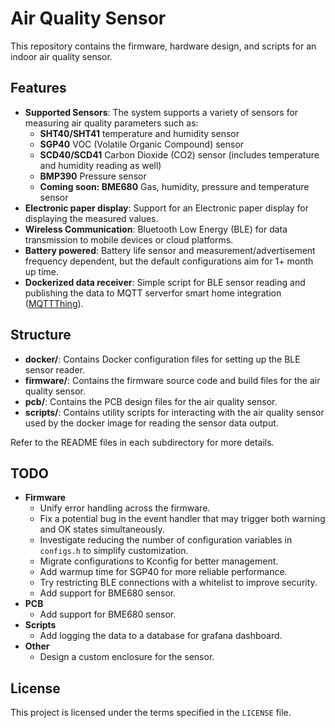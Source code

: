 # Air Quality Sensor

This repository contains the firmware, hardware design, and scripts for an indoor air quality sensor.

## Features

- **Supported Sensors**: The system supports a variety of sensors for measuring air quality parameters such as:
  - **SHT40/SHT41** temperature and humidity sensor
  - **SGP40** VOC (Volatile Organic Compound) sensor
  - **SCD40/SCD41** Carbon Dioxide (CO2) sensor (includes temperature and humidity reading as well)
  - **BMP390** Pressure sensor
  - **Coming soon: BME680** Gas, humidity, pressure and temperature sensor
- **Electronic paper display**: Support for an Electronic paper display for displaying the measured values.
- **Wireless Communication**: Bluetooth Low Energy (BLE) for data transmission to mobile devices or cloud platforms.
- **Battery powered**: Battery life sensor and measurement/advertisement frequency dependent, but the default configurations aim for 1+ month up time.
- **Dockerized data receiver**: Simple script for BLE sensor reading and publishing the data to MQTT serverfor smart home integration ([MQTTThing](https://github.com/arachnetech/homebridge-mqttthing)).

## Structure

- **docker/**: Contains Docker configuration files for setting up the BLE sensor reader.
- **firmware/**: Contains the firmware source code and build files for the air quality sensor.
- **pcb/**: Contains the PCB design files for the air quality sensor.
- **scripts/**: Contains utility scripts for interacting with the air quality sensor used by the docker image for reading the sensor data output.

Refer to the README files in each subdirectory for more details.

## TODO
- **Firmware**
    - Unify error handling across the firmware.
    - Fix a potential bug in the event handler that may trigger both warning and OK states simultaneously.
    - Investigate reducing the number of configuration variables in `configs.h` to simplify customization.
    - Migrate configurations to Kconfig for better management.
    - Add warmup time for SGP40 for more reliable performance.
    - Try restricting BLE connections with a whitelist to improve security.
    - Add support for BME680 sensor.
- **PCB**
    - Add support for BME680 sensor.
- **Scripts**
    - Add logging the data to a database for grafana dashboard.
- **Other**
    - Design a custom enclosure for the sensor.

## License

This project is licensed under the terms specified in the `LICENSE` file.
